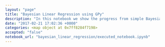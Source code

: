 ```yaml
---
layout: "page"
title: "Bayesian Linear Regression using GPy"
description: "In this notebook we show the progress from simple Bayesian linear regression to Gaussian processes. We show the weight space and function space of GPs using GPy. We focus on using custom base functions to create kernels and do Bayesian estimates of kernel parameters on the base functions."
date: "2017-02-21 17:02:36 +0000"
categories: <map object at 0x7ff8284f7198>
accepted: "false"
notebook_url: "bayesian_linear_regression/executed_notebook.ipynb"
---
```

